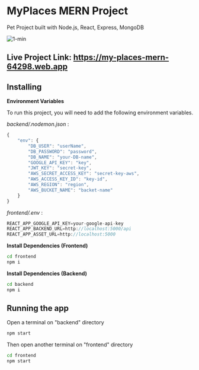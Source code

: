 
# MyPlaces MERN Project

Pet Project built with Node.js, React, Express, MongoDB

![1-min](https://user-images.githubusercontent.com/26285395/132094986-34a7d5c8-d810-42d1-9555-018530765304.gif)

## Live Project Link: https://my-places-mern-64298.web.app


## Installing
**Environment Variables**

To run this project, you will need to add the following environment variables.

_backend/.nodemon.json_ :

```javascript
{
    "env": {
        "DB_USER": "userName",
        "DB_PASSWORD": "password",
        "DB_NAME": "your-DB-name",
        "GOOGLE_API_KEY": "key",
        "JWT_KEY": "secret-key",
        "AWS_SECRET_ACCESS_KEY": "secret-key-aws",
        "AWS_ACCESS_KEY_ID": "key-id",
        "AWS_REGION": "region",
        "AWS_BUCKET_NAME": "backet-name"
    }
}
```

_frontend/.env_ :

```javascript
REACT_APP_GOOGLE_API_KEY=your-google-api-key
REACT_APP_BACKEND_URL=http://localhost:5000/api
REACT_APP_ASSET_URL=http://localhost:5000
```

**Install Dependencies (Frontend)**
```bash
cd frontend
npm i
```
**Install Dependencies (Backend)**
```bash
cd backend
npm i
```
## Running the app
Open a terminal on "backend" directory
```bash
npm start
```
Then open another terminal on "frontend" directory
```bash
cd frontend
npm start
```
